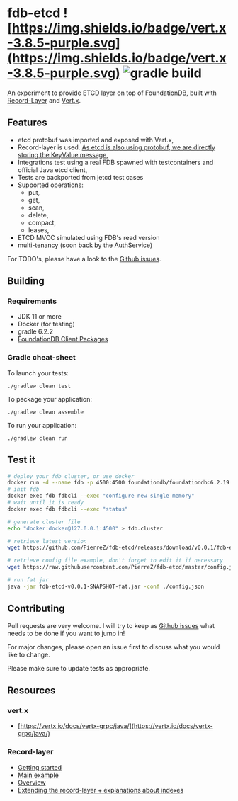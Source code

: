 # fdb-etcd ![https://img.shields.io/badge/vert.x-3.8.5-purple.svg](https://img.shields.io/badge/vert.x-3.8.5-purple.svg) ![gradle build](https://github.com/PierreZ/fdb-etcd/workflows/gradle%20build/badge.svg)

An experiment to provide ETCD layer on top of FoundationDB, built with [Record-Layer](https://foundationdb.github.io/fdb-record-layer/) and [Vert.x](https://vertx.io/).

## Features

* etcd protobuf was imported and exposed with Vert.x,
* Record-layer is used. [As etcd is also using protobuf, we are directly storing the KeyValue message](https://github.com/PierreZ/fdb-etcd/blob/master/src/main/proto/record.proto),
* Integrations test using a real FDB spawned with testcontainers and official Java etcd client,
* Tests are backported from jetcd test cases
* Supported operations:
    * put,
    * get,
    * scan,
    * delete,
    * compact,
    * leases,
* ETCD MVCC simulated using FDB's read version
* multi-tenancy (soon back by the AuthService)

For TODO's, please have a look to the [Github issues](https://github.com/pierrez/fdb-etcd/issues).

## Building

### Requirements

* JDK 11 or more
* Docker (for testing)
* gradle 6.2.2
* [FoundationDB Client Packages](https://www.foundationdb.org/download/)


### Gradle cheat-sheet

To launch your tests:
```
./gradlew clean test
```

To package your application:
```
./gradlew clean assemble
```

To run your application:
```
./gradlew clean run
```

## Test it

```bash
# deploy your fdb cluster, or use docker
docker run -d --name fdb -p 4500:4500 foundationdb/foundationdb:6.2.19
# init fdb
docker exec fdb fdbcli --exec "configure new single memory"
# wait until it is ready
docker exec fdb fdbcli --exec "status"

# generate cluster file
echo "docker:docker@127.0.0.1:4500" > fdb.cluster

# retrieve latest version
wget https://github.com/PierreZ/fdb-etcd/releases/download/v0.0.1/fdb-etcd-v0.0.1-SNAPSHOT-fat.jar

# retrieve config file example, don't forget to edit it if necessary
wget https://raw.githubusercontent.com/PierreZ/fdb-etcd/master/config.json

# run fat jar
java -jar fdb-etcd-v0.0.1-SNAPSHOT-fat.jar -conf ./config.json
```

## Contributing

Pull requests are very welcome. I will try to keep as [Github issues](https://github.com/pierrez/fdb-etcd/issues) what needs to be done if you want to jump in!

For major changes, please open an issue first to discuss what you would like to change.

Please make sure to update tests as appropriate.

## Resources

### vert.x

* [https://vertx.io/docs/vertx-grpc/java/](https://vertx.io/docs/vertx-grpc/java/)

### Record-layer

* [Getting started](https://foundationdb.github.io/fdb-record-layer/GettingStarted.html)
* [Main example](https://github.com/FoundationDB/fdb-record-layer/blob/master/examples/src/main/java/com/apple/foundationdb/record/sample/Main.java)
* [Overview](https://foundationdb.github.io/fdb-record-layer/Overview.html)
* [Extending the record-layer + explanations about indexes](https://foundationdb.github.io/fdb-record-layer/Extending.html)
